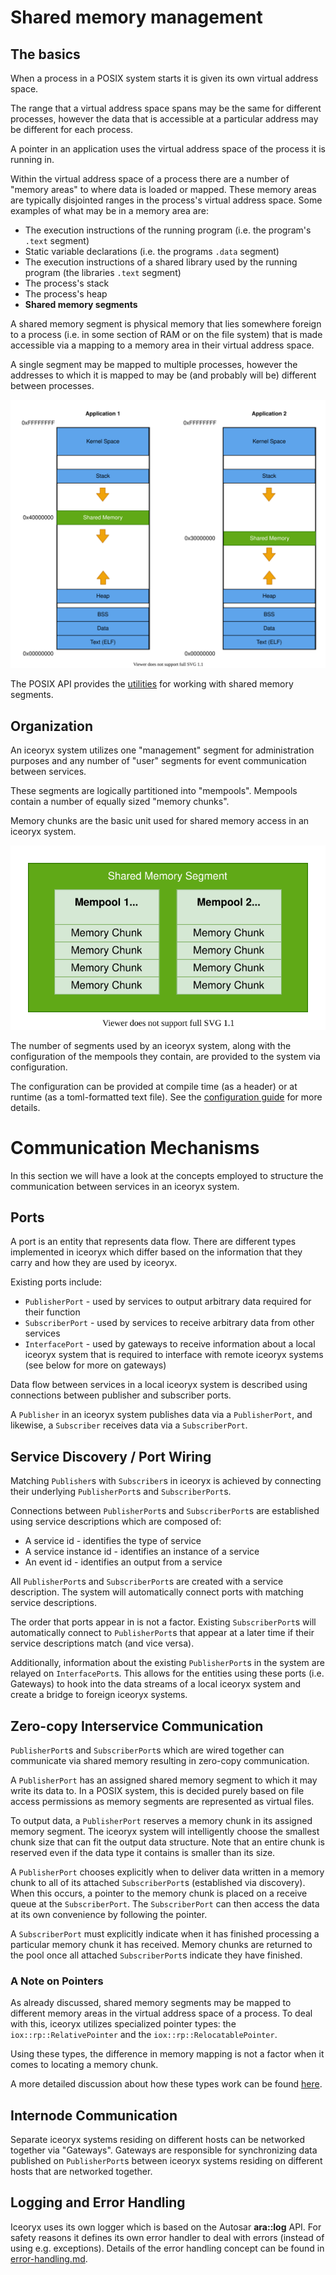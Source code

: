<!-- @todo Move the content of this file to website/getting-started/overview.md or website/for-developers/* -->

# Shared memory management

## The basics

When a process in a POSIX system starts it is given its own virtual address space.

The range that a virtual address space spans may be the same for different processes, however the data that is
accessible at a particular address may be different for each process.

A pointer in an application uses the virtual address space of the process it is running in.

Within the virtual address space of a process there are a number of "memory areas" to where data is loaded or mapped.
These memory areas are typically disjointed ranges in the process's virtual address space.
Some examples of what may be in a memory area are:

* The execution instructions of the running program (i.e. the program's `.text` segment)
* Static variable declarations (i.e. the programs `.data` segment)
* The execution instructions of a shared library used by the running program (the libraries `.text` segment)
* The process's stack
* The process's heap
* **Shared memory segments**

A shared memory segment is physical memory that lies somewhere foreign to a process (i.e. in some section of RAM or on
the file system) that is made accessible via a mapping to a memory area in their virtual address space.

A single segment may be mapped to multiple processes, however the addresses to which it is mapped to may be
(and probably will be) different between processes.

![](website/images/shared-memory-mapping.svg)

The POSIX API provides the [utilities](http://man7.org/linux/man-pages/man7/shm_overview.7.html) for working with
shared memory segments.

## Organization
An iceoryx system utilizes one "management" segment for administration purposes and any number of "user" segments for
event communication between services.

These segments are logically partitioned into "mempools". Mempools contain a number of equally sized "memory chunks".

Memory chunks are the basic unit used for shared memory access in an iceoryx system.

![](website/images//memory-segment-visualization.svg)

The number of segments used by an iceoryx system, along with the configuration of the mempools they contain, are
provided to the system via configuration.

The configuration can be provided at compile time (as a header) or at runtime (as a toml-formatted text file).
See the [configuration guide](https://github.com/eclipse-iceoryx/iceoryx/blob/master/doc/website/advanced/configuration-guide.md#configuring-mempools-for-roudi) for more details.

# Communication Mechanisms
In this section we will have a look at the concepts employed to structure the communication between
services in an iceoryx system.

## Ports
A port is an entity that represents data flow. There are different types implemented in iceoryx which differ based on
the information that they carry and how they are used by iceoryx.

Existing ports include:
* `PublisherPort` - used by services to output arbitrary data required for their function
* `SubscriberPort` - used by services to receive arbitrary data from other services
* `InterfacePort` - used by gateways to receive information about a local iceoryx system  that is required to interface
with remote iceoryx systems (see below for more on gateways)

Data flow between services in a local iceoryx system is described  using connections between publisher and subscriber
ports.

A `Publisher` in an iceoryx system publishes data via a `PublisherPort`, and likewise, a `Subscriber` receives data
via a `SubscriberPort`.

## Service Discovery / Port Wiring
Matching `Publisher`s with `Subscriber`s in iceoryx is achieved by connecting their underlying `PublisherPort`s and
`SubscriberPort`s.

Connections between `PublisherPort`s and `SubscriberPort`s are established using service descriptions which are composed of:
* A service id - identifies the type of service
* A service instance id - identifies an instance of a service
* An event id - identifies an output from a service

All `PublisherPort`s and `SubscriberPort`s are created with a service description.
The system will automatically connect ports with matching service descriptions.

The order that ports appear in is not a factor.
Existing `SubscriberPort`s will automatically connect to `PublisherPort`s that appear at a later time if their service
descriptions match (and vice versa).

Additionally, information about the existing `PublisherPort`s in the system are relayed on `InterfacePort`s. This allows
for the entities using these ports (i.e. Gateways) to hook into the data streams of a local iceoryx system and create a
bridge to foreign iceoryx systems.

## Zero-copy Interservice Communication
`PublisherPort`s and `SubscriberPort`s which are wired together can communicate via shared memory resulting in zero-copy
communication.

A `PublisherPort` has an assigned shared memory segment to which it may write its data to. In a POSIX system,
this is decided purely based on file access permissions as memory segments are represented as virtual files.

To output data, a `PublisherPort` reserves a memory chunk in its assigned memory segment.
The iceoryx system will intelligently choose the smallest chunk size that can fit the output data structure.
Note that an entire chunk is reserved even if the data type it contains is smaller than its size.

A `PublisherPort` chooses explicitly when to deliver data written in a memory chunk to all of its attached `SubscriberPort`s
(established via discovery). When this occurs, a pointer to the memory chunk is placed on a receive queue at the
`SubscriberPort`.
The `SubscriberPort` can then access the data at its own convenience by following the pointer.

A `SubscriberPort` must explicitly indicate when it has finished processing a particular memory chunk it has received.
Memory chunks are returned to the pool once all attached `SubscriberPort`s indicate they have finished.

### A Note on Pointers
As already discussed, shared memory segments may be mapped to different memory areas in the virtual address space of a
process.
To deal with this, iceoryx utilizes specialized pointer types: the `iox::rp::RelativePointer` and
the `iox::rp::RelocatablePointer`.

Using these types, the difference in memory mapping is not a factor when it comes to locating a memory chunk.

A more detailed discussion about how these types work can be found
[here](design/relocatable_pointer.md).

## Internode Communication
Separate iceoryx systems residing on different hosts can be networked together via "Gateways". Gateways are responsible
for synchronizing data published on `PublisherPort`s between iceoryx systems residing on different hosts that are networked
together.

## Logging and Error Handling
Iceoryx uses its own logger which is based on the Autosar **ara::log** API. For safety reasons it defines its own error handler to deal with errors (instead of using e.g. exceptions).
Details of the error handling concept can be found in [error-handling.md](./design/error-handling.md).

